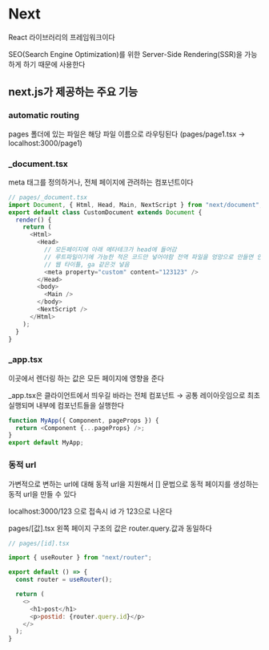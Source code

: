 # Next

React 라이브러리의 프레임워크이다

SEO(Search Engine Optimization)를 위한 Server-Side Rendering(SSR)을 가능하게 하기 때문에 사용한다

## next.js가 제공하는 주요 기능

### automatic routing
pages 폴더에 있는 파일은 해당 파일 이름으로 라우팅된다 (pages/page1.tsx -> localhost:3000/page1)


### _document.tsx
meta 태그를 정의하거나, 전체 페이지에 관려하는 컴포넌트이다
```js
// pages/_document.tsx
import Document, { Html, Head, Main, NextScript } from "next/document";
export default class CustomDocument extends Document {
  render() {
    return (
      <Html>
        <Head>
          // 모든페이지에 아래 메타테크가 head에 들어감 
          // 루트파일이기에 가능한 적은 코드만 넣어야함 전역 파일을 엉망으로 만들면 안된다
          // 웹 타이틀, ga 같은것 넣음
          <meta property="custom" content="123123" />
        </Head>
        <body>
          <Main />
        </body>
        <NextScript />
      </Html>
    );
  }
}
 ```

### _app.tsx
이곳에서 렌더링 하는 값은 모든 페이지에 영향을 준다

_app.tsx은 클라이언트에서 띄우길 바라는 전체 컴포넌트 → 공통 레이아웃임으로 최초 실행되며 내부에 컴포넌트들을 실행한다
```js
function MyApp({ Component, pageProps }) {
  return <Component {...pageProps} />;
}
export default MyApp;
```

 ### 동적 url
가변적으로 변하는 url에 대해 동적 url을 지원해서 [] 문법으로 동적 페이지를 생성하는 동적 url을 만들 수 있다
 
localhost:3000/123 으로 접속시 id 가 123으로 나온다
  
pages/[값].tsx 왼쪽 페이지 구조의 값은 router.query.값과 동일하다
```js
// pages/[id].tsx

import { useRouter } from "next/router";

export default () => {
  const router = useRouter();

  return (
    <>
      <h1>post</h1>
      <p>postid: {router.query.id}</p>
    </>
  );
}
 ```
 
 
 
 
 
 
 
